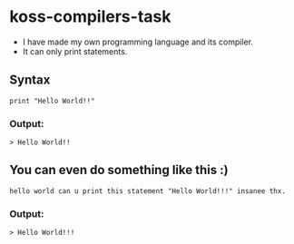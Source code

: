 # koss-compilers-task
- I have made my own programming language and its compiler.
- It can only print statements.
## Syntax
```
print "Hello World!!"
```
### Output:
```
> Hello World!!
```
## You can even do something like this :)
```
hello world can u print this statement "Hello World!!!" insanee thx.
```
### Output:
```
> Hello World!!!
```
